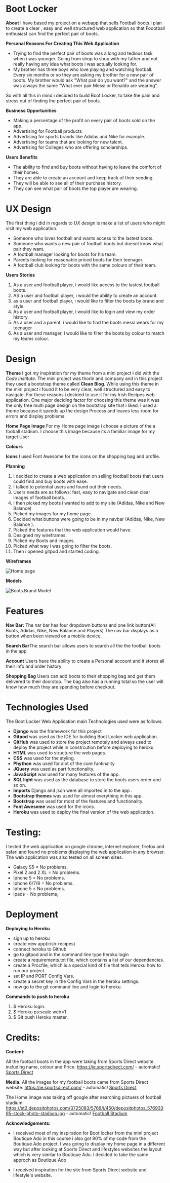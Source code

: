 # Boot Locker

**About** I have based my project on a webapp that sells Football boots.I plan to create a clear , easy and well structured web application
so that Foootball enthusiast can find the perfect pair of boots.

**Personal Reasons For Creating This Web Application**
* Trying to find the perfect pair of boots was a long and tedious task when i was younger. Going from shop to shop with my father and not
  really having any idea what boots i was actually looking for.
* My brother has three boys who love playing and watching football. Every six months or so they are asking my brother for a new pair of boots.
  My brother would ask "What pair do you want?" and the answer was always the same "What ever pair Messi or Ronaldo are wearing".

So with all this in mind i decided to build Boot Locker, to take the pain and stress out of finding the perfect pair of boots.

**Business Opportunities**
* Making a percentage of the profit on every pair of boots sold on the app.
* Advertising for Football products
* Advertising for sports brands like Adidas and Nike for example.
* Advertising for teams that are looking for new talent.
* Advertising for Colleges who are offering scholarships.

**Users Benefits**
* The ability to find and buy boots without having to leave the comfort of their homes.
* They are able to create an account and keep track of their sending.
* They will be able to see all of their purchase history.
* They can see what pair of boots the top player are wearing.

# UX Design

The first thing i did in regards to *UX design* is make a list of users who might visit my web application.
* Someone who loves football and wants access to the lastest boots.
* Someone who wants a new pair of football boots but doesnt know what pair they want.
* A football manager looking for boots for his team.
* Parents looking for reasonable priced boots for their teenager.
* A football club looking for boots with the same colours of their team.

**Users Stories**
1. As a user and football player, i would like access to the lastest football boots.
2. AS a user and football player, i would the ability to create an account.
3. as a user and football player, i would like to filter the boots by brand and style.
4. As a user and football player, i would like to login and view my order history.
5. As a user and a parent, i would like to find the boots messi wears for my teenager
6. As a user and manager, i would like to filter the boots by colour to match my teams colour.

# Design

**Theme**
I got my inspiration for my theme from a mini project i did with the *Code Institute*. The mini project was 
thorin and company and in this project they used a bootstrap theme called **Clean Blog**. While using this theme 
in the mini project i found it to be very clear, well structured and easy to navigate. For these reasons i decided 
to use it for my Irish Recipes web application. One major deciding factor for choosing this theme was it was the
only free multi page design on the bootstrap site that i liked. I used a theme because it speeds up the design Process
and leaves less room for errors and display problems. 

**Home Page Image**
For my Home page image i choose a picture of the a fooball stadium. I choose this image because its a familiar image for 
my target User

**Colours**


**Icons**
I used Font Awesome for the icons on the shopping bag and profile.

**Planning**

1. I decided to create a web application on selling football boots that users could find and buy boots with ease.
2. I talked to potential users and found out their needs.
3. Users needs are as follows: fast, easy to navigate and clean clear images of football boots.
4. I then picked my boots i wanted to add to my site (Adidas, Nike and New Balance)
5. Picked my images for my home page.
6. Decided what buttons were going to be in my navbar (Adidas, Nike, New Balance ).
7. Picked the features that the web application would have.
8. Designed my wireframes.
9. Picked my Boots and images.
10. Picked what way i was going to filter the boots.
11. Then i opened gitpod and started coding.

**Wireframes**

![Home page](/boot_locker/wireframes/boot-locker-home.png)

**Models**

![Boots.Brand Model](/media/model_boots.brand.jpg)

# Features

**Nav Bar:** The nar bar has four dropdown buttons and one link button(All Boots, Adidas, Nike, New Balance and Players) 
The nav bar displays as a button when been viewed on a mobile device.

**Search Bar**The search bar allows users to search all the the football boots in the app

**Account** Users have the ability to create a Personal account and it stores all their info and order history

**Shopping Bag** Users can add boots to their shopping bag and get them delivered to their doorstop. The bag also has a running total
so the user will know how much they are spending before checkout.

# Technologies Used
The Boot Locker Web Application main Technologies used were as follows:
* **Django** was the framework for this project
* **Gitpod** was used as the IDE for building Boot Locker web application.
* **GitHub** was used to store the project remotely and always used to deploy the project while in constrcution before deploying to heroku
* **HTML** was used to structure the web pages.
* **CSS** was used for the styling.
* **Phython** was used for alot of the core funtinality
* **JQuery** was used as part  functionality.
* **JavaScript** was used for many features of the app.
* **SQL light** was used as the database to store the boots users order and so on.
* **Imports** Django and json were all imported in to the app .
* **Bootstrap themes** was used for almost everything in this app.
* **Bootstrap** was used for most of the features and functionality.
* **Font Awesome** was used for the icons.
* **Heroku** was used to deploy the final version of the web application.

 # Testing:
 I tested the web application on google chrome, internet explorer, firefox and safari and found no problems displaying the web application
 in any browser. The web application was also tested on all screen sizes.
* Galaxy S5 = No problems.
* Pixel 2 and 2 XL = No problems.
* Iphone 5 = No problems.
* Iphone 6/7/8 = No problems.
* Iphone 5 = No problems.
* Ipads = No problems,

# Deployment

**Deploying to Heroku**
* sign up to heroku
* create new app(irish-recipes)
* connect heroku to Github
* go to gitpod and in the command line type heroku login
* create a requirements.txt file, which contains a list of our dependencies.
* create a Procfile, which is a special kind of file that tells Heroku how to run our project.
* set IP and PORT Config Vars.
* create a secret key in the Config Vars in the heroku settings.
* now go to the git command line and login to heroku.

**Commands to push to heroku**
1. $ Heroku login.
2. $ Heroku ps:scale web=1
3. $ Git push Heroku master.

# Credits:
**Content:**

All the football boots in the app were taking from Sports Direct website.
including name, colour and Price.
https://ie.sportsdirect.com/ - automatic!
[Sports Direct](https://ie.sportsdirect.com/)

**Media:**
All the images for my football boots came from Sports Direct website.
https://ie.sportsdirect.com/ - automatic!
[Sports Direct](https://ie.sportsdirect.com/)

The Home image was taking off google after searching pictuers of football stadium.
https://st2.depositphotos.com/3725083/5769/i/450/depositphotos_57693395-stock-photo-stadium.jpg - automatic!
[Football Stadium ](https://st2.depositphotos.com/3725083/5769/i/450/depositphotos_57693395-stock-photo-stadium.jpg)

**Acknowledgements:**
* I received most of my inspiration for Boot locker from the mini project Boutique Ado in this course i also got 90% of my code from the Boutique Ado project.
I was going to display my home page in a different way but after looking at Sports Direct and lifestyles websites the layout which is 
very similar to Boutique Ado. I decided to take the same approch as Boutique Ado

* I received inspiration for the site from Sports Direct website and lifestyle's website.
